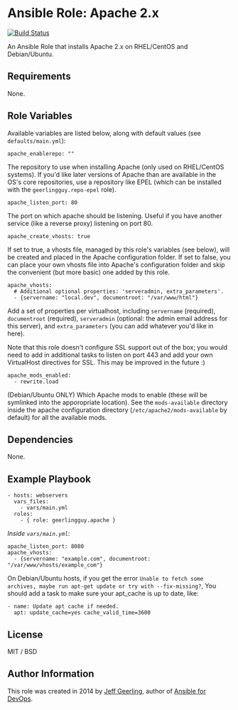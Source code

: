 # Ansible Role: Apache 2.x

[![Build Status](https://travis-ci.org/geerlingguy/ansible-role-apache.svg?branch=master)](https://travis-ci.org/geerlingguy/ansible-role-apache)

An Ansible Role that installs Apache 2.x on RHEL/CentOS and Debian/Ubuntu.

## Requirements

None.

## Role Variables

Available variables are listed below, along with default values (see `defaults/main.yml`):

    apache_enablerepo: ""

The repository to use when installing Apache (only used on RHEL/CentOS systems). If you'd like later versions of Apache than are available in the OS's core repositories, use a repository like EPEL (which can be installed with the `geerlingguy.repo-epel` role).

    apache_listen_port: 80

The port on which apache should be listening. Useful if you have another service (like a reverse proxy) listening on port 80.

    apache_create_vhosts: true

If set to true, a vhosts file, managed by this role's variables (see below), will be created and placed in the Apache configuration folder. If set to false, you can place your own vhosts file into Apache's configuration folder and skip the convenient (but more basic) one added by this role.

    apache_vhosts:
      # Additional optional properties: 'serveradmin, extra_parameters'.
      - {servername: "local.dev", documentroot: "/var/www/html"}

Add a set of properties per virtualhost, including `servername` (required), `documentroot` (required), `serveradmin` (optional: the admin email address for this server), and `extra_parameters` (you can add whatever you'd like in here).

Note that this role doesn't configure SSL support out of the box; you would need to add in additional tasks to listen on port 443 and add your own VirtualHost directives for SSL. This may be improved in the future :)

    apache_mods_enabled:
      - rewrite.load

(Debian/Ubuntu ONLY) Which Apache mods to enable (these will be symlinked into the apporopriate location). See the `mods-available` directory inside the apache configuration directory (`/etc/apache2/mods-available` by default) for all the available mods.

## Dependencies

None.

## Example Playbook

    - hosts: webservers
      vars_files:
        - vars/main.yml
      roles:
        - { role: geerlingguy.apache }

*Inside `vars/main.yml`*:

    apache_listen_port: 8080
    apache_vhosts:
      - {servername: "example.com", documentroot: "/var/www/vhosts/example_com"}

On Debian/Ubuntu hosts, if you get the error `Unable to fetch some archives, maybe run apt-get update or try with --fix-missing?`, You should add a task to make sure your apt_cache is up to date, like:

    - name: Update apt cache if needed.
      apt: update_cache=yes cache_valid_time=3600

## License

MIT / BSD

## Author Information

This role was created in 2014 by [Jeff Geerling](http://jeffgeerling.com/), author of [Ansible for DevOps](http://ansiblefordevops.com/).
